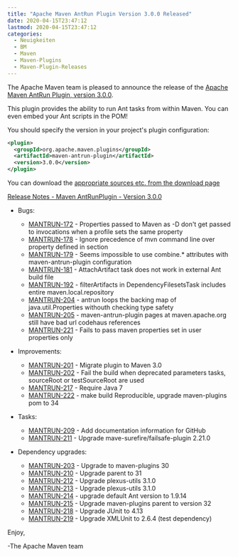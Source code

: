 ```yaml
---
title: "Apache Maven AntRun Plugin Version 3.0.0 Released"
date: 2020-04-15T23:47:12
lastmod: 2020-04-15T23:47:12
categories:
  - Neuigkeiten
  - BM
  - Maven
  - Maven-Plugins
  - Maven-Plugin-Releases
---
```

The Apache Maven team is pleased to announce the release of the [Apache
Maven AntRun Plugin, version 3.0.0](https://maven.apache.org/plugins/maven-antrun-plugin/).

This plugin provides the ability to run Ant tasks from within Maven. You can even embed your Ant 
scripts in the POM!

You should specify the version in your project's plugin configuration:

```xml
<plugin>
  <groupId>org.apache.maven.plugins</groupId>
  <artifactId>maven-antrun-plugin</artifactId>
  <version>3.0.0</version>
</plugin>
```

You can download the [appropriate sources etc. from the download page][download-page]

<!-- more -->

 
[Release Notes - Maven AntRunPlugin - Version 3.0.0](https://issues.apache.org/jira/secure/ReleaseNote.jspa?projectId=12317921&version=12346981)


* Bugs:

    * [MANTRUN-172](https://issues.apache.org/jira/browse/MANTRUN-172) - Properties passed to Maven as -D don't get passed to <ant> invocations when a profile sets the same property
    * [MANTRUN-178](https://issues.apache.org/jira/browse/MANTRUN-178) - Ignore precedence of mvn command line over property defined in <properties> section
    * [MANTRUN-179](https://issues.apache.org/jira/browse/MANTRUN-179) - Seems impossible to use combine.* attributes with maven-antrun-plugin configuration
    * [MANTRUN-181](https://issues.apache.org/jira/browse/MANTRUN-181) - AttachArtifact task does not work in external Ant build file
    * [MANTRUN-192](https://issues.apache.org/jira/browse/MANTRUN-192) - filterArtifacts in DependencyFilesetsTask includes entire maven.local.repository
    * [MANTRUN-204](https://issues.apache.org/jira/browse/MANTRUN-204) - antrun loops the backing map of java.util.Properties withouth checking type safety
    * [MANTRUN-205](https://issues.apache.org/jira/browse/MANTRUN-205) - maven-antrun-plugin pages at maven.apache.org still have bad url codehaus references
    * [MANTRUN-221](https://issues.apache.org/jira/browse/MANTRUN-221) - Fails to pass maven properties set in user properties only

* Improvements:

    * [MANTRUN-201](https://issues.apache.org/jira/browse/MANTRUN-201) - Migrate plugin to Maven 3.0
    * [MANTRUN-202](https://issues.apache.org/jira/browse/MANTRUN-202) - Fail the build when deprecated parameters tasks, sourceRoot or testSourceRoot are used
    * [MANTRUN-217](https://issues.apache.org/jira/browse/MANTRUN-217) - Require Java 7
    * [MANTRUN-222](https://issues.apache.org/jira/browse/MANTRUN-222) - make build Reproducible, upgrade maven-plugins pom to 34

* Tasks:

    * [MANTRUN-209](https://issues.apache.org/jira/browse/MANTRUN-209) - Add documentation information for GitHub
    * [MANTRUN-211](https://issues.apache.org/jira/browse/MANTRUN-211) - Upgrade mave-surefire/failsafe-plugin 2.21.0

* Dependency upgrades:

    * [MANTRUN-203](https://issues.apache.org/jira/browse/MANTRUN-203) - Upgrade to maven-plugins 30
    * [MANTRUN-210](https://issues.apache.org/jira/browse/MANTRUN-210) - Upgrade parent to 31
    * [MANTRUN-212](https://issues.apache.org/jira/browse/MANTRUN-212) - Upgrade plexus-utils 3.1.0
    * [MANTRUN-213](https://issues.apache.org/jira/browse/MANTRUN-213) - Upgrade plexus-utils 3.1.0
    * [MANTRUN-214](https://issues.apache.org/jira/browse/MANTRUN-214) - upgrade default Ant version to 1.9.14
    * [MANTRUN-215](https://issues.apache.org/jira/browse/MANTRUN-215) - Upgrade maven-plugins parent to version 32
    * [MANTRUN-218](https://issues.apache.org/jira/browse/MANTRUN-218) - Upgrade JUnit to 4.13
    * [MANTRUN-219](https://issues.apache.org/jira/browse/MANTRUN-219) - Upgrade XMLUnit to 2.6.4 (test dependency)
    
Enjoy,

-The Apache Maven team

[download-page]: https://maven.apache.org/shared/maven-archiver/download.cgi
